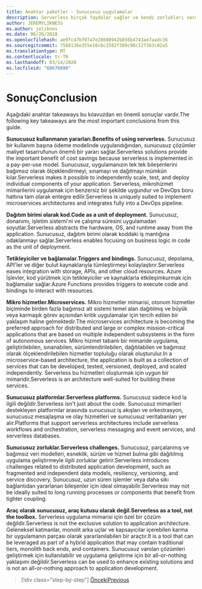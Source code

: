 ```yaml
---
title: Anahtar paketler - Sunucusuz uygulamalar
description: Serverless birçok faydalar sağlar ve kendi zorlukları vardır. Bu kılavuzdan önemli paketlerin bir özeti.
author: JEREMYLIKNESS
ms.author: jeliknes
ms.date: 06/26/2018
ms.openlocfilehash: ae9fc47bf07a7e28688942b856b4743ae7aadc36
ms.sourcegitcommit: 7588136e355e10cbc2582f389c90c127363c02a5
ms.translationtype: MT
ms.contentlocale: tr-TR
ms.lasthandoff: 03/14/2020
ms.locfileid: "68676690"
---
```

# <a name="conclusion"></a><span data-ttu-id="78d40-104">Sonuç</span><span class="sxs-lookup"><span data-stu-id="78d40-104">Conclusion</span></span>

<span data-ttu-id="78d40-105">Aşağıdaki anahtar takeaways bu kılavuzdan en önemli sonuçlar vardır.</span><span class="sxs-lookup"><span data-stu-id="78d40-105">The following key takeaways are the most important conclusions from this guide.</span></span>

<span data-ttu-id="78d40-106">**Sunucusuz kullanmanın yararları.**</span><span class="sxs-lookup"><span data-stu-id="78d40-106">**Benefits of using serverless.**</span></span> <span data-ttu-id="78d40-107">Sunucusuz bir kullanım başına ödeme modelinde uygulandığından, sunucusuz çözümler maliyet tasarrufunun önemli bir yararı sağlar.</span><span class="sxs-lookup"><span data-stu-id="78d40-107">Serverless solutions provide the important benefit of cost savings because serverless is implemented in a pay-per-use model.</span></span> <span data-ttu-id="78d40-108">Sunucusuz, uygulamanızın tek tek bileşenlerini bağımsız olarak ölçeklendirmeyi, sınamayı ve dağıtmayı mümkün kılar.</span><span class="sxs-lookup"><span data-stu-id="78d40-108">Serverless makes it possible to independently scale, test, and deploy individual components of your application.</span></span> <span data-ttu-id="78d40-109">Serverless, mikrohizmet mimarilerini uygulamak için benzersiz bir şekilde uygundur ve DevOps boru hattına tam olarak entegre edilir.</span><span class="sxs-lookup"><span data-stu-id="78d40-109">Serverless is uniquely suited to implement microservices architectures and integrates fully into a DevOps pipeline.</span></span>

<span data-ttu-id="78d40-110">**Dağıtım birimi olarak kod.**</span><span class="sxs-lookup"><span data-stu-id="78d40-110">**Code as a unit of deployment.**</span></span> <span data-ttu-id="78d40-111">Sunucusuz, donanımı, işletim sistemi'ni ve çalışma süresini uygulamadan soyutlar.</span><span class="sxs-lookup"><span data-stu-id="78d40-111">Serverless abstracts the hardware, OS, and runtime away from the application.</span></span> <span data-ttu-id="78d40-112">Sunucusuz, dağıtım birimi olarak koddaki iş mantığına odaklanmayı sağlar.</span><span class="sxs-lookup"><span data-stu-id="78d40-112">Serverless enables focusing on business logic in code as the unit of deployment.</span></span>

<span data-ttu-id="78d40-113">**Tetikleyiciler ve bağlamalar.**</span><span class="sxs-lookup"><span data-stu-id="78d40-113">**Triggers and bindings.**</span></span> <span data-ttu-id="78d40-114">Sunucusuz, depolama, API'ler ve diğer bulut kaynaklarıyla tümleştirmeyi kolaylaştırır.</span><span class="sxs-lookup"><span data-stu-id="78d40-114">Serverless eases integration with storage, APIs, and other cloud resources.</span></span> <span data-ttu-id="78d40-115">Azure İşlevler, kod yürütmek için tetikleyiciler ve kaynaklarla etkileşimkurmak için bağlamalar sağlar.</span><span class="sxs-lookup"><span data-stu-id="78d40-115">Azure Functions provides triggers to execute code and bindings to interact with resources.</span></span>

<span data-ttu-id="78d40-116">**Mikro hizmetler.**</span><span class="sxs-lookup"><span data-stu-id="78d40-116">**Microservices.**</span></span> <span data-ttu-id="78d40-117">Mikro hizmetler mimarisi, otonom hizmetler biçiminde birden fazla bağımsız alt sistemi temel alan dağıtılmış ve büyük veya karmaşık görev açısından kritik uygulamalar için tercih edilen bir yaklaşım haline gelmektedir.</span><span class="sxs-lookup"><span data-stu-id="78d40-117">The microservices architecture is becoming the preferred approach for distributed and large or complex mission-critical applications that are based on multiple independent subsystems in the form of autonomous services.</span></span> <span data-ttu-id="78d40-118">Mikro hizmet tabanlı bir mimaride uygulama, geliştirilebilen, sınanabilen, sürümlendirilebilen, dağıtılabilen ve bağımsız olarak ölçeklendirilebilen hizmetler topluluğu olarak oluşturulur.</span><span class="sxs-lookup"><span data-stu-id="78d40-118">In a microservice-based architecture, the application is built as a collection of services that can be developed, tested, versioned, deployed, and scaled independently.</span></span> <span data-ttu-id="78d40-119">Serverless bu hizmetleri oluşturmak için uygun bir mimaridir.</span><span class="sxs-lookup"><span data-stu-id="78d40-119">Serverless is an architecture well-suited for building these services.</span></span>

<span data-ttu-id="78d40-120">**Sunucusuz platformlar.**</span><span class="sxs-lookup"><span data-stu-id="78d40-120">**Serverless platforms.**</span></span> <span data-ttu-id="78d40-121">Sunucusuz sadece kod la ilgili değildir.</span><span class="sxs-lookup"><span data-stu-id="78d40-121">Serverless isn't just about the code.</span></span> <span data-ttu-id="78d40-122">Sunucusuz mimarileri destekleyen platformlar arasında sunucusuz iş akışları ve orkestrasyon, sunucusuz mesajlaşma ve olay hizmetleri ve sunucusuz veritabanları yer alır.</span><span class="sxs-lookup"><span data-stu-id="78d40-122">Platforms that support serverless architectures include serverless workflows and orchestration, serverless messaging and event services, and serverless databases.</span></span>

<span data-ttu-id="78d40-123">**Sunucusuz zorluklar.**</span><span class="sxs-lookup"><span data-stu-id="78d40-123">**Serverless challenges.**</span></span> <span data-ttu-id="78d40-124">Sunucusuz, parçalanmış ve bağımsız veri modelleri, esneklik, sürüm ve hizmet bulma gibi dağıtılmış uygulama geliştirmeyle ilgili zorluklar getirir.</span><span class="sxs-lookup"><span data-stu-id="78d40-124">Serverless introduces challenges related to distributed application development, such as fragmented and independent data models, resiliency, versioning, and service discovery.</span></span> <span data-ttu-id="78d40-125">Sunucusuz, uzun süren işlemler veya daha sıkı bağlantıdan yararlanan bileşenler için ideal olmayabilir.</span><span class="sxs-lookup"><span data-stu-id="78d40-125">Serverless may not be ideally suited to long running processes or components that benefit from tighter coupling.</span></span>

<span data-ttu-id="78d40-126">**Araç olarak sunucusuz, araç kutusu olarak değil.**</span><span class="sxs-lookup"><span data-stu-id="78d40-126">**Serverless as a tool, not the toolbox.**</span></span> <span data-ttu-id="78d40-127">Serverless uygulama mimarisi için özel bir çözüm değildir.</span><span class="sxs-lookup"><span data-stu-id="78d40-127">Serverless is not the exclusive solution to application architecture.</span></span> <span data-ttu-id="78d40-128">Geleneksel katmanlar, monolit arka uçlar ve kapsayıcılar içerebilen karma bir uygulamanın parçası olarak yararlanılabilen bir araçtır.</span><span class="sxs-lookup"><span data-stu-id="78d40-128">It is a tool that can be leveraged as part of a hybrid application that may contain traditional tiers, monolith back ends, and containers.</span></span> <span data-ttu-id="78d40-129">Sunucusuz varolan çözümleri geliştirmek için kullanılabilir ve uygulama geliştirme için bir all-or-nothing yaklaşımı değildir.</span><span class="sxs-lookup"><span data-stu-id="78d40-129">Serverless can be used to enhance existing solutions and is not an all-or-nothing approach to application development.</span></span>

>[!div class="step-by-step"]
>[<span data-ttu-id="78d40-130">Önceki</span><span class="sxs-lookup"><span data-stu-id="78d40-130">Previous</span></span>](serverless-business-scenarios.md)
